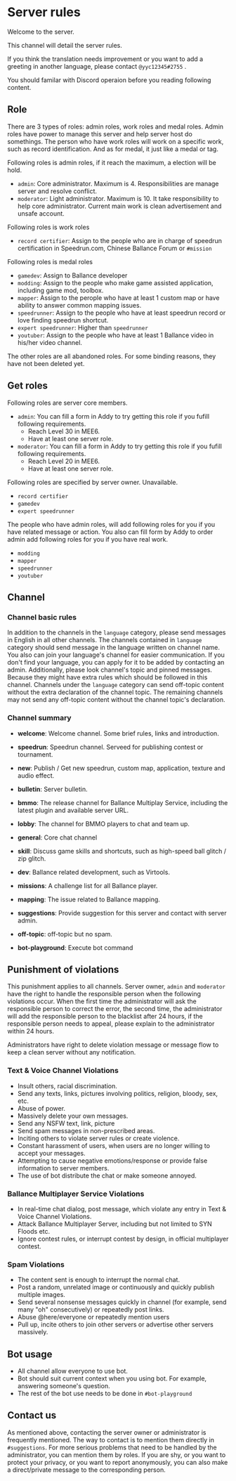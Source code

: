 # Server rules

Welcome to the server.

This channel will detail the server rules.

If you think the translation needs improvement or you want to add a greeting in another language, please contact `@yyc12345#2755` .

You should familar with Discord operaion before you reading following content.

## Role

There are 3 types of roles: admin roles, work roles and medal roles. Admin roles have power to manage this server and help server host do somethings. The person who have work roles will work on a specific work, such as record identification. And as for medal, it just like a medal or tag.

Following roles is admin roles, if it reach the maximum, a election will be hold.

* `admin`: Core administrator. Maximum is 4. Responsibilities are manage server and resolve conflict.
* `moderator`: Light administrator. Maximum is 10. It take responsibility to help core administrator. Current main work is clean advertisement and unsafe account.

Following roles is work roles

* `record certifier`: Assign to the people who are in charge of speedrun certification in Speedrun.com, Chinese Ballance Forum or `#mission`

Following roles is medal roles

* `gamedev`: Assign to Ballance developer
* `modding`: Assign to the people who make game assisted application, including game mod, toolbox.
* `mapper`: Assign to the perople who have at least 1 custom map or have ability to answer common mapping issues.
* `speedrunner`: Assign to the people who have at least speedrun record or love finding speedrun shortcut.
* `expert speedrunner`: Higher than `speedrunner`
* `youtuber`: Assign to the people who have at least 1 Ballance video in his/her video channel.

The other roles are all abandoned roles. For some binding reasons, they have not been deleted yet.

## Get roles

Following roles are server core members.

* `admin`: You can fill a form in Addy to try getting this role if you fufill following requirements.
  * Reach Level 30 in MEE6.
  * Have at least one server role.
* `moderator`: You can fill a form in Addy to try getting this role if you fufill following requirements.
  * Reach Level 20 in MEE6.
  * Have at least one server role.

Following roles are specified by server owner. Unavailable.

* `record certifier`
* `gamedev`
* `expert speedrunner`

The people who have admin roles, will add following roles for you if you have related message or action. You also can fill form by Addy to order admin add following roles for you if you have real work.

* `modding`
* `mapper`
* `speedrunner`
* `youtuber`

## Channel

### Channel basic rules

In addition to the channels in the `language` category, please send messages in English in all other channels. The channels contained in `language` category should send message in the language written on channel name.
You also can join your language's channel for easier communication. If you don't find your language, you can apply for it to be added by contacting an admin.
Additionally, please look channel's topic and pinned messages. Because they might have extra rules which should be followed in this channel.
Channels under the `language` category can send off-topic content without the extra declaration of the channel topic. The remaining channels may not send any off-topic content without the channel topic's declaration.

### Channel summary

* **welcome**: Welcome channel. Some brief rules, links and introduction.
* **speedrun**: Speedrun channel. Serveed for publishing contest or tournament.
* **new**:  Publish / Get new speedrun, custom map, application, texture and audio effect.
* **bulletin**: Server bulletin.

* **bmmo**: The release channel for Ballance Multiplay Service, including the latest plugin and available server URL.
* **lobby**: The channel for BMMO players to chat and team up.

* **general**: Core chat channel
* **skill**: Discuss game skills and shortcuts, such as high-speed ball glitch / zip glitch.
* **dev**: Ballance related development, such as Virtools.
* **missions**: A challenge list for all Ballance player.
* **mapping**: The issue related to Ballance mapping.
* **suggestions**: Provide suggestion for this server and contact with server admin.
* **off-topic**: off-topic but no spam.

* **bot-playground**: Execute bot command

## Punishment of violations

This punishment applies to all channels. Server owner, `admin` and `moderator` have the right to handle the responsible person when the following violations occur. When the first time the administrator will ask the responsible person to correct the error, the second time, the administrator will add the responsible person to the blacklist after 24 hours, if the responsible person needs to appeal, please explain to the administrator within 24 hours.

Administrators have right to delete violation message or message flow to keep a clean server without any notification.

### Text & Voice Channel Violations
* Insult others, racial discrimination.
* Send any texts, links, pictures involving politics, religion, bloody, sex, etc.
* Abuse of power.
* Massively delete your own messages.
* Send any NSFW text, link, picture
* Send spam messages in non-prescribed areas.
* Inciting others to violate server rules or create violence.
* Constant harassment of users, when users are no longer willing to accept your messages.
* Attempting to cause negative emotions/response or provide false information to server members.
* The use of bot distribute the chat or make someone annoyed.

### Ballance Multiplayer Service Violations
* In real-time chat dialog, post message, which violate any entry in Text & Voice Channel Violations.
* Attack Ballance Multiplayer Server, including but not limited to SYN Floods etc.
* Ignore contest rules, or interrupt contest by design, in official multiplayer contest.

### Spam Violations
* The content sent is enough to interrupt the normal chat.
* Post a random, unrelated image or continuously and quickly publish multiple images.
* Send several nonsense messages quickly in channel (for example, send many "oh" consecutively) or repeatedly post links.
* Abuse @here/everyone or repeatedly mention users
* Pull up, incite others to join other servers or advertise other servers massively.

## Bot usage

* All channel allow everyone to use bot.
* Bot should suit current context when you using bot. For example, answering someone's question.
* The rest of the bot use needs to be done in `#bot-playground`

## Contact us

As mentioned above, contacting the server owner or administrator is frequently mentioned. The way to contact is to mention them directly in `#suggestions`. For more serious problems that need to be handled by the administrator, you can mention them by roles. If you are shy, or you want to protect your privacy, or you want to report anonymously, you can also make a direct/private message to the corresponding person.

